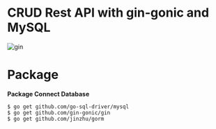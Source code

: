 # CRUD Rest API with gin-gonic and MySQL
![gin](https://user-images.githubusercontent.com/34055703/204084409-65898e3c-fa41-4d81-a482-f03030e54f30.png)

# Package
**Package Connect Database**
``` 
$ go get github.com/go-sql-driver/mysql
$ go get github.com/gin-gonic/gin
$ go get github.com/jinzhu/gorm
```
